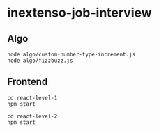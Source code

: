 # inextenso-job-interview

## Algo
```
node algo/custom-number-type-increment.js
node algo/fizzbuzz.js
```

## Frontend
```
cd react-level-1
npm start
```

```
cd react-level-2
npm start
```